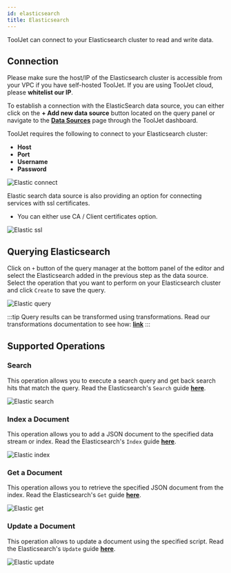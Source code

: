 ```yaml
---
id: elasticsearch
title: Elasticsearch
---
```


ToolJet can connect to your Elasticsearch cluster to read and write data.

## Connection 
Please make sure the host/IP of the Elasticsearch cluster is accessible from your VPC if you have self-hosted ToolJet. If you are using ToolJet cloud, please **whitelist our IP**.

To establish a connection with the ElasticSearch data source, you can either click on the **+ Add new data source** button located on the query panel or navigate to the **[Data Sources](/docs/data-sources/overview)** page through the ToolJet dashboard.

ToolJet requires the following to connect to your Elasticsearch cluster: 
- **Host**
- **Port**
- **Username**
- **Password**

<div style={{textAlign: 'center'}}>

<img className="screenshot-full" src="/img/datasource-reference/elasticsearch/connect.png" alt="Elastic connect" />


</div>

Elastic search data source is also providing an option for connecting services with ssl certificates. 
- You can either use CA / Client certificates option. 
  
<img className="screenshot-full" src="/img/datasource-reference/elasticsearch/ssl.png" alt="Elastic ssl" />

<div style={{paddingTop:'24px'}}>

## Querying Elasticsearch 

Click on `+` button of the query manager at the bottom panel of the editor and select the Elasticsearch added in the previous step as the data source. 
Select the operation that you want to perform on your Elasticsearch cluster and click `Create` to save the query. 

<div style={{textAlign: 'center'}}>

<img className="screenshot-full" src="/img/datasource-reference/elasticsearch/query.png" alt="Elastic query" />


</div>

:::tip
Query results can be transformed using transformations. Read our transformations documentation to see how: **[link](/docs/tutorial/transformations)**
:::

</div>

<div style={{paddingTop:'24px'}}>

## Supported Operations

### Search

This operation allows you to execute a search query and get back search hits that match the query. Read the Elasticsearch's `Search` guide **[here](https://www.elastic.co/guide/en/elasticsearch/reference/current/search-search.html)**.


<img className="screenshot-full" src="/img/datasource-reference/elasticsearch/elastic-search.png" alt="Elastic search" />

### Index a Document

This operation allows you to add a JSON document to the specified data stream or index. Read the Elasticsearch's `Index` guide **[here](https://www.elastic.co/guide/en/elasticsearch/reference/current/docs-index_.html)**.


<img className="screenshot-full" src="/img/datasource-reference/elasticsearch/index.png" alt="Elastic index"/>


### Get a Document

This operation allows you to retrieve the specified JSON document from the index. Read the Elasticsearch's `Get` guide **[here](https://www.elastic.co/guide/en/elasticsearch/reference/current/docs-get.html)**.


<img className="screenshot-full" src="/img/datasource-reference/elasticsearch/get.png"  alt="Elastic get"/>


### Update a Document

This operation allows to update a document using the specified script. Read the Elasticsearch's `Update` guide **[here](https://www.elastic.co/guide/en/elasticsearch/reference/current/docs-update.html)**.


<img className="screenshot-full" src="/img/datasource-reference/elasticsearch/update.png" alt="Elastic update" />

</div>